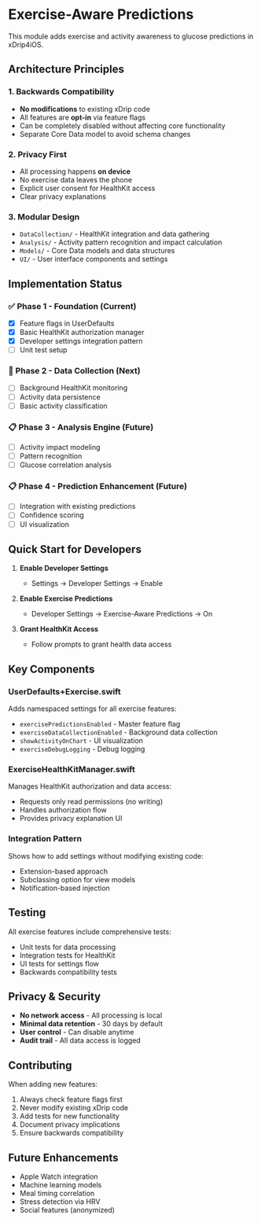 # Exercise-Aware Predictions

This module adds exercise and activity awareness to glucose predictions in xDrip4iOS.

## Architecture Principles

### 1. Backwards Compatibility
- **No modifications** to existing xDrip code
- All features are **opt-in** via feature flags
- Can be completely disabled without affecting core functionality
- Separate Core Data model to avoid schema changes

### 2. Privacy First
- All processing happens **on device**
- No exercise data leaves the phone
- Explicit user consent for HealthKit access
- Clear privacy explanations

### 3. Modular Design
- `DataCollection/` - HealthKit integration and data gathering
- `Analysis/` - Activity pattern recognition and impact calculation
- `Models/` - Core Data models and data structures
- `UI/` - User interface components and settings

## Implementation Status

### ✅ Phase 1 - Foundation (Current)
- [x] Feature flags in UserDefaults
- [x] Basic HealthKit authorization manager
- [x] Developer settings integration pattern
- [ ] Unit test setup

### 🚧 Phase 2 - Data Collection (Next)
- [ ] Background HealthKit monitoring
- [ ] Activity data persistence
- [ ] Basic activity classification

### 📋 Phase 3 - Analysis Engine (Future)
- [ ] Activity impact modeling
- [ ] Pattern recognition
- [ ] Glucose correlation analysis

### 📋 Phase 4 - Prediction Enhancement (Future)
- [ ] Integration with existing predictions
- [ ] Confidence scoring
- [ ] UI visualization

## Quick Start for Developers

1. **Enable Developer Settings**
   - Settings → Developer Settings → Enable

2. **Enable Exercise Predictions**
   - Developer Settings → Exercise-Aware Predictions → On

3. **Grant HealthKit Access**
   - Follow prompts to grant health data access

## Key Components

### UserDefaults+Exercise.swift
Adds namespaced settings for all exercise features:
- `exercisePredictionsEnabled` - Master feature flag
- `exerciseDataCollectionEnabled` - Background data collection
- `showActivityOnChart` - UI visualization
- `exerciseDebugLogging` - Debug logging

### ExerciseHealthKitManager.swift
Manages HealthKit authorization and data access:
- Requests only read permissions (no writing)
- Handles authorization flow
- Provides privacy explanation UI

### Integration Pattern
Shows how to add settings without modifying existing code:
- Extension-based approach
- Subclassing option for view models
- Notification-based injection

## Testing

All exercise features include comprehensive tests:
- Unit tests for data processing
- Integration tests for HealthKit
- UI tests for settings flow
- Backwards compatibility tests

## Privacy & Security

- **No network access** - All processing is local
- **Minimal data retention** - 30 days by default
- **User control** - Can disable anytime
- **Audit trail** - All data access is logged

## Contributing

When adding new features:
1. Always check feature flags first
2. Never modify existing xDrip code
3. Add tests for new functionality
4. Document privacy implications
5. Ensure backwards compatibility

## Future Enhancements

- Apple Watch integration
- Machine learning models
- Meal timing correlation
- Stress detection via HRV
- Social features (anonymized)